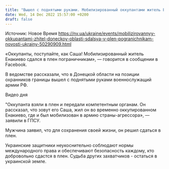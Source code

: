 ```yaml
---
title: "Вышел с поднятыми руками. Мобилизированный оккупантами житель Енакиево сдался в плен пограничникам"
date: Wed, 14 Dec 2022 15:57:00 +0200
draft: false
---
```

Источник: Новое Время https://nv.ua/ukraine/events/mobilizirovannyy-okkupantami-zhitel-doneckoy-oblasti-sdalsya-v-plen-pogranichnikam-novosti-ukrainy-50290909.html


 «Оккупанты, поступайте, как Саша! Мобилизированный житель Енакиево сдался в плен пограничникам», — говорится в сообщении в Facebook.

В ведомстве рассказали, что в Донецкой области на позиции охранников границы вышел с поднятыми руками военнослужащий армии РФ.

 Видео дня   

"Оккупанта взяли в плен и передали компетентным органам. Он рассказал, что зовут его Саша, жил он во временно оккупированном Енакиево, где и был мобилизован в армию страны-агрессора», — заявили в ГПСУ.

 Мужчина заявил, что для сохранения своей жизни, он решил сдаться в плен.

Украинские защитники неукоснительно соблюдают нормы международного права и обеспечивают безопасность каждому, кто добровольно сдастся в плен. Судьба других захватчиков - остаться в украинской земле.
